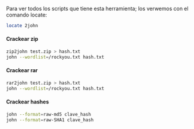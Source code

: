  Para ver todos los scripts que tiene esta herramienta; los verwemos con el comando locate:
 ```bash
 locate 2john
```

#### Crackear zip
```bash
zip2john test.zip > hash.txt
john --wordlist=/rockyou.txt hash.txt
```

#### Crackear rar
```bash
rar2john test.zip > hash.txt
john --wordlist=/rockyou.txt hash.txt
```

#### Crackear hashes
```bash
john --format=raw-md5 clave_hash
john --format=raw-SHA1 clave_hash
```